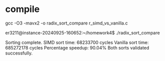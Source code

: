 # compile
gcc -O3 -mavx2 -o radix_sort_compare r_simd_vs_vanilla.c


er3211@instance-20240925-160652:~/homework4$ ./radix_sort_compare 

Sorting complete.
SIMD sort time: 68233700 cycles
Vanilla sort time: 685272178 cycles
Percentage speedup: 90.04%
Both sorts validated successfully. 
